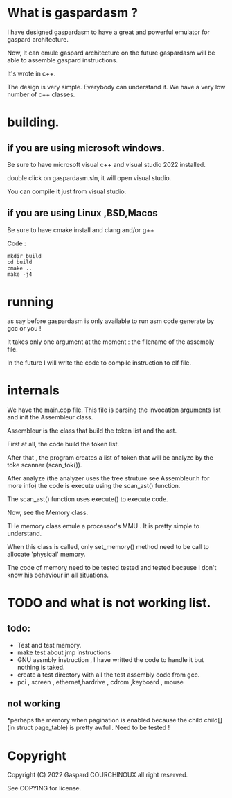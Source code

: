 # What is gaspardasm ? 



I have designed gaspardasm to have a great and powerful emulator for gaspard architecture. 


Now, It can emule gaspard architecture on the future gaspardasm will be able to assemble gaspard instructions. 



It's wrote in c++. 

The design is very simple. Everybody can understand it. We have a very low number of c++ classes. 

# building. 


## if you are using microsoft windows. 


Be sure to have microsoft visual c++ and visual studio 2022 installed. 

double click on gaspardasm.sln, it will open visual studio. 

You can compile it just from visual studio. 


## if you are using Linux ,BSD,Macos 

Be sure to have cmake install and clang and/or g++

Code : 

```
mkdir build 
cd build 
cmake ..
make -j4
```

# running 

as say before gaspardasm is only available to run asm code generate by gcc or you !  

It takes only one argument at the moment : the filename of the assembly file. 

In the future I will write the code to compile instruction to elf file. 

# internals


We have the main.cpp file. This file is parsing the invocation  arguments list and init the Assembleur class. 

Assembleur is the class that build the token list and the ast. 

First at all, the code build the token list. 

After that , the program creates a list of token that  will be analyze by the toke scanner (scan_tok()). 

After analyze (the analyzer uses the tree struture see Assembleur.h for more info) the code is execute using the scan_ast() function. 

The scan_ast() function uses execute() to execute code. 

Now, see the Memory class. 

THe memory class emule a processor's MMU . 
It is pretty simple to understand. 

When this class is called, only set_memory() method need to be call to allocate 'physical' memory. 

The code of memory need to be tested tested and tested because I don't know his behaviour in all situations. 




# TODO and what is not working list. 


## todo: 


* Test and test memory. 
* make test about jmp instructions 
* GNU assmbly instruction , I have writted the code to handle it but nothing is taked. 
* create a test directory with all the test assembly code from gcc. 
* pci , screen , ethernet,hardrive , cdrom ,keyboard , mouse
## not working 


*perhaps the memory when pagination is enabled because the child child[] (in struct page_table)  is pretty awfull. Need to be tested ! 

# Copyright 

Copyright (C) 2022 Gaspard COURCHINOUX all right reserved. 

See COPYING for license. 